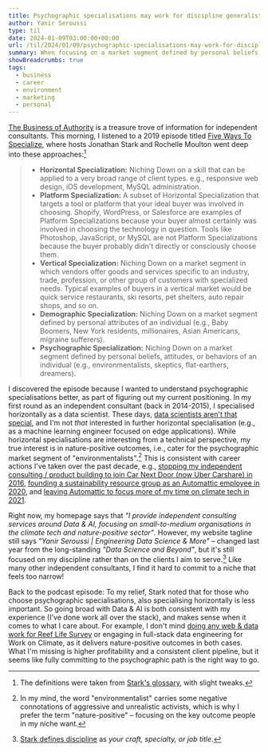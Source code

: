 ```yaml
---
title: Psychographic specialisations may work for discipline generalists
author: Yanir Seroussi
type: til
date: 2024-01-09T03:00:00+00:00
url: /til/2024/01/09/psychographic-specialisations-may-work-for-discipline-generalists/
summary: When focusing on a market segment defined by personal beliefs, it's often fine to position yourself as a generalist in your craft.
showBreadcrumbs: true
tags:
  - business
  - career
  - environment
  - marketing
  - personal
---
```


[The Business of Authority](https://thebusinessofauthority.com/) is a treasure trove of information for independent consultants. This morning, I listened to a 2019 episode titled [Five Ways To Specialize](https://thebusinessofauthority.com/episodes/five-ways-to-specialize), where hosts Jonathan Stark and Rochelle Moulton went deep into these approaches:[^definition-source]

> * **Horizontal Specialization:** Niching Down on a skill that can be applied to a very broad range of client types. e.g., responsive web design, iOS development, MySQL administration.
> * **Platform Specialization:** A subset of Horizontal Specialization that targets a tool or platform that your ideal buyer was involved in choosing. Shopify, WordPress, or Salesforce are examples of Platform Specializations because your buyer almost certainly was involved in choosing the technology in question. Tools like Photoshop, JavaScript, or MySQL are not Platform Specializations because the buyer probably didn't directly or consciously choose them.
> * **Vertical Specialization:** Niching Down on a market segment in which vendors offer goods and services specific to an industry, trade, profession, or other group of customers with specialized needs. Typical examples of buyers in a vertical market would be quick service restaurants, ski resorts, pet shelters, auto repair shops, and so on.
> * **Demographic Specialization:** Niching Down on a market segment defined by personal attributes of an individual (e.g., Baby Boomers, New York residents, millionaires, Asian Americans, migraine sufferers).  
> * **Psychographic Specialization:** Niching Down on a market segment defined by personal beliefs, attitudes, or behaviors of an individual (e.g., environmentalists, skeptics, flat-earthers, dreamers).

I discovered the episode because I wanted to understand psychographic specialisations better, as part of figuring out my current positioning. In my first round as an independent consultant (back in 2014-2015), I specialised horizontally as a data scientist. These days, [data scientists aren't that special](https://yanirseroussi.com/til/2023/12/18/positioning-is-a-common-problem-for-data-scientists/), and I'm not _that_ interested in further horizontal specialisation (e.g., as a machine learning engineer focused on edge applications). While horizontal specialisations are interesting from a technical perspective, my true interest is in nature-positive outcomes, i.e., cater for the psychographic market segment of "environmentalists".[^environmentalists] This is consistent with career actions I've taken over the past decade, e.g., [stopping my independent consulting / product building to join Car Next Door (now Uber Carshare) in 2016](https://yanirseroussi.com/2016/09/19/ask-why-finding-motives-causes-and-purpose-in-data-science/), [founding a sustainability resource group as an Automattic employee in 2020](https://wordpress.com/blog/2020/09/21/toward-zero-reducing-and-offsetting-our-data-center-power-emissions/), and [leaving Automattic to focus more of my time on climate tech in 2021](https://yanirseroussi.com/2022/06/06/the-mission-matters-moving-to-climate-tech-as-a-data-scientist/).

Right now, my homepage says that _"I provide independent consulting services around Data & AI, focusing on small-to-medium organisations in the climate tech and nature-positive sector"_. However, my website tagline still says _"Yanir Seroussi | Engineering Data Science & More"_ &ndash; changed last year from the long-standing _"Data Science and Beyond"_, but it's still focused on my discipline rather than on the clients I aim to serve.[^discipline] Like many other independent consultants, I find it hard to commit to a niche that feels too narrow! 

Back to the podcast episode: To my relief, Stark noted that for those who choose psychographic specialisations, also specialising horizontally is less important. So going broad with Data & AI is both consistent with my experience (I've done work all over the stack), and makes sense when it comes to what I care about. For example, I don't mind [doing any web & data work for Reef Life Survey](https://yanirseroussi.com/2023/11/29/supporting-volunteer-monitoring-of-marine-biodiversity-with-modern-web-and-data-tools/) or engaging in full-stack data engineering for Work on Climate, as it delivers nature-positive outcomes in both cases. What I'm missing is higher profitability and a consistent client pipeline, but it seems like fully committing to the psychographic path is the right way to go.

[^definition-source]: The definitions were taken from [Stark's glossary](https://jonathanstark.com/glossary), with slight tweaks.
[^environmentalists]: In my mind, the word "environmentalist" carries some negative connotations of aggressive and unrealistic activists, which is why I prefer the term "nature-positive" &ndash; focusing on the key outcome people in my niche want.
[^discipline]: [Stark defines discipline](https://jonathanstark.com/glossary#Discipline) as _your craft, specialty, or job title_.
